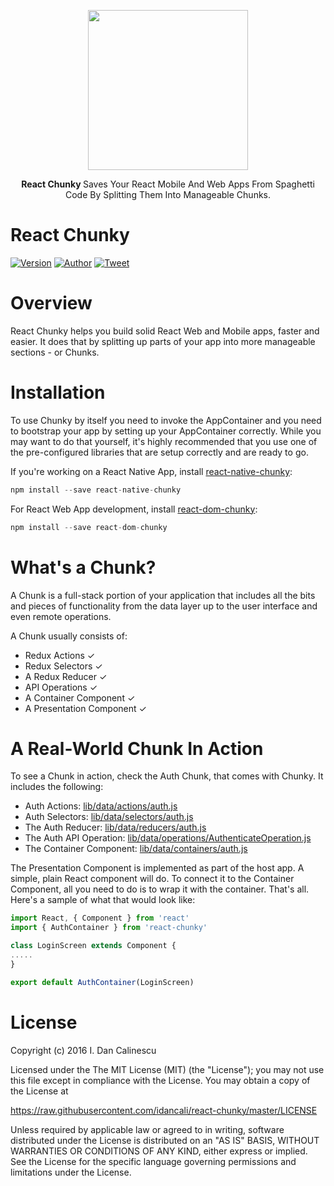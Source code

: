 <p align="center">
  <a href="https://github.com/idancali/react-chunky">
    <img height="256" src="https://raw.githubusercontent.com/idancali/react-chunky/master/logo.png">
  </a>
  <p align="center"> <b> React Chunky </b> Saves Your React Mobile And Web Apps From Spaghetti Code By Splitting Them Into Manageable Chunks. </p>
</p>

# React Chunky
[![Version](https://img.shields.io/npm/v/react-chunky.svg)](https://www.npmjs.com/package/react-chunky)
[![Author](https://img.shields.io/badge/say%20hi-%40idancali-green.svg)](https://twitter.com/idancali)
[![Tweet](https://img.shields.io/twitter/url/http/shields.io.svg?style=social)](https://twitter.com/intent/tweet?url=https%3A%2F%2Fgithub.com%2Fidancali)

# Overview

React Chunky helps you build solid React Web and Mobile apps, faster and easier. It does that by splitting up parts of your app into more manageable sections - or Chunks.

# Installation

To use Chunky by itself you need to invoke the AppContainer and you need to bootstrap your app by setting up your AppContainer correctly. While you may want to do that yourself, it's highly recommended that you use one of the pre-configured libraries that are setup correctly and are ready to go.

If you're working on a React Native App, install [react-native-chunky](http://github.com/idancali/react-native-chunky):

```javascript
npm install --save react-native-chunky
```

For React Web App development, install [react-dom-chunky](http://github.com/idancali/react-dom-chunky):

```javascript
npm install --save react-dom-chunky
```

# What's a Chunk?

A Chunk is a full-stack portion of your application that includes all the bits and pieces of functionality from the data layer up to the user interface and even remote operations.

A Chunk usually consists of:

* Redux Actions ✓
* Redux Selectors ✓
* A Redux Reducer ✓
* API Operations ✓
* A Container Component ✓
* A Presentation Component ✓

# A Real-World Chunk In Action

To see a Chunk in action, check the Auth Chunk, that comes with Chunky. It includes the following:

* Auth Actions:
[lib/data/actions/auth.js](https://github.com/idancali/react-chunky/tree/master/lib/data/actions/auth.js)
* Auth Selectors:
[lib/data/selectors/auth.js](https://github.com/idancali/react-chunky/tree/master/lib/data/selectors/auth.js)
* The Auth Reducer:
[lib/data/reducers/auth.js](https://github.com/idancali/react-chunky/tree/master/lib/data/reducers/auth.js)
* The Auth API Operation:
[lib/data/operations/AuthenticateOperation.js](https://github.com/idancali/react-chunky/tree/master/lib/data/operations/AuthenticateOperation.js)
* The Container Component:
[lib/data/containers/auth.js](https://github.com/idancali/react-chunky/tree/master/lib/data/containers/auth.js)

The Presentation Component is implemented as part of the host app. A simple, plain React component will do. To connect it to the Container Component, all you need to do is to wrap it with the container. That's all. Here's a sample of what that would look like:

```javascript
import React, { Component } from 'react'
import { AuthContainer } from 'react-chunky'

class LoginScreen extends Component {
.....
}

export default AuthContainer(LoginScreen)
```

# License

Copyright (c) 2016 I. Dan Calinescu

 Licensed under the The MIT License (MIT) (the "License");
 you may not use this file except in compliance with the License.
 You may obtain a copy of the License at

 https://raw.githubusercontent.com/idancali/react-chunky/master/LICENSE

 Unless required by applicable law or agreed to in writing, software
 distributed under the License is distributed on an "AS IS" BASIS,
 WITHOUT WARRANTIES OR CONDITIONS OF ANY KIND, either express or implied.
 See the License for the specific language governing permissions and
 limitations under the License.
